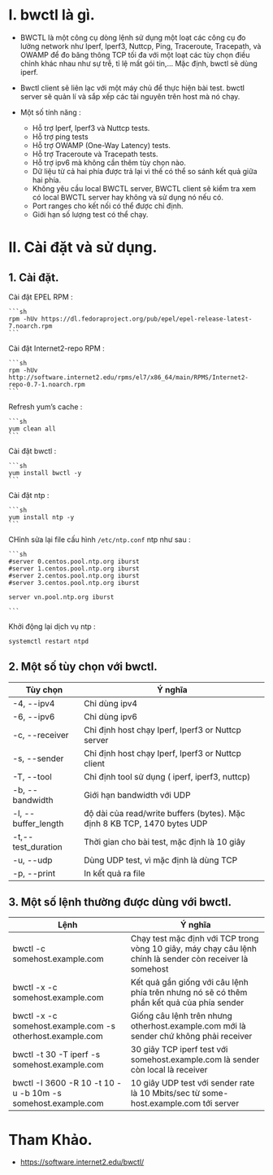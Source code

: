 # I. bwctl là gì.

- BWCTL là một công cụ dòng lệnh sử dụng một loạt các công cụ đo lường network như Iperf, Iperf3, Nuttcp, Ping, Traceroute, Tracepath, và OWAMP để đo băng thông TCP tối đa với một loạt các tùy chọn điều chỉnh khác nhau như sự trễ, tỉ lệ mất gói tin,... Mặc định, bwctl sẽ dùng iperf.

- Bwctl client sẽ liên lạc với một máy chủ để thực hiện bài test. bwctl server sẽ quản lí và sắp xếp các tài nguyên trên host mà nó chạy.

- Một số tính năng :
  - Hỗ trợ Iperf, Iperf3 và Nuttcp tests.
  - Hỗ trợ ping tests
  - Hỗ trợ OWAMP (One-Way Latency) tests.
  - Hỗ trợ Traceroute và Tracepath tests.
  - Hỗ trợ ipv6 mà không cần thêm tùy chọn nào.
  - Dữ liệu từ cả hai phía được trả lại vì thế có thể so sánh kết quả giữa hai phía.
  - Không yêu cầu local BWCTL server, BWCTL client sẽ kiểm tra xem có local BWCTL server hay không và sử dụng nó nếu có.
  - Port ranges cho kết nối có thể được chỉ định.
  -  Giới hạn số lượng test có thể chạy.

# II. Cài đặt và sử dụng.

## 1. Cài đặt.

Cài đặt EPEL RPM :

    ```sh
    rpm -hUv https://dl.fedoraproject.org/pub/epel/epel-release-latest-7.noarch.rpm
    ```

Cài đặt Internet2-repo RPM :

    ```sh
    rpm -hUv http://software.internet2.edu/rpms/el7/x86_64/main/RPMS/Internet2-repo-0.7-1.noarch.rpm
    ```

Refresh yum’s cache :

    ```sh
    yum clean all
    ```

Cài đặt bwctl :

    ```sh
    yum install bwctl -y
    ```

Cài đặt ntp :

    ```sh
    yum install ntp -y
    ```

CHỉnh sửa lại file cấu hình `/etc/ntp.conf` ntp như sau :

    ```sh
    #server 0.centos.pool.ntp.org iburst
    #server 1.centos.pool.ntp.org iburst
    #server 2.centos.pool.ntp.org iburst
    #server 3.centos.pool.ntp.org iburst

    server vn.pool.ntp.org iburst

    ```

Khởi động lại dịch vụ ntp :

```sh
systemctl restart ntpd
```

## 2. Một số tùy chọn với bwctl.

| Tùy chọn | Ý nghĩa |
|---------|--------------|
| -4, --ipv4 | Chỉ dùng ipv4 |
| -6, --ipv6 | Chỉ dùng ipv6 |
| -c, --receiver | Chỉ định host chạy Iperf, Iperf3 or Nuttcp server |
| -s, --sender | Chỉ định host chạy Iperf, Iperf3 or Nuttcp client |
| -T, --tool | Chỉ định tool sử dụng ( iperf, iperf3, nuttcp) |
| -b, --bandwidth  | Giới hạn bandwidth với UDP |
| -l, --buffer_length | độ dài của read/write buffers (bytes). Mặc định 8 KB TCP, 1470 bytes UDP |
| -t,--test_duration | Thời gian cho bài test, mặc định là 10 giây |
| -u, --udp | Dùng UDP test, vì mặc định là dùng TCP |
| -p, --print | In kết quả ra file |

## 3. Một số lệnh thường được dùng với bwctl.

|Lệnh|Ý nghĩa|
|----|-------|
|bwctl -c somehost.example.com|Chạy test mặc định với TCP trong vòng 10 giây, máy chạy câu lệnh chính là sender còn receiver là somehost|
|bwctl -x -c somehost.example.com|Kết quả gần giống với câu lệnh phía trên nhưng nó sẽ có thêm phần kết quả của phía sender|
|bwctl -x -c somehost.example.com -s otherhost.example.com|Giống câu lệnh trên nhưng otherhost.example.com mới là sender chứ không phải receiver|
|bwctl -t 30 -T iperf -s somehost.example.com|30 giây TCP iperf test với somehost.example.com là sender còn local là receiver|
|bwctl -I 3600 -R 10 -t 10 -u -b 10m -s somehost.example.com|10 giây UDP test với sender rate là 10 Mbits/sec từ some-host.example.com tới server|


# Tham Khảo.

- https://software.internet2.edu/bwctl/